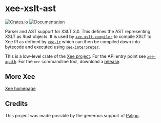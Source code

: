 # xee-xslt-ast
[![Crates.io](https://img.shields.io/crates/v/xee-xslt-ast.svg)](https://crates.io/crates/xee-xslt-ast)
[![Documentation](https://docs.rs/xee-xslt-ast/badge.svg)](https://docs.rs/xee-xslt-ast)


Parser and AST support for XSLT 3.0. This defines the AST representing XSLT as
Rust objects. It is used by
[`xee-xslt-compiler`](https://crates.io/crates/xee-xslt-compiler) to compile
XSLT to Xee IR as defined by [`xee-ir`](https://crates.io/crates/xee-ir) which
can then be compiled down into bytecode and executed using
[`xee-interpreter`](https://crates.io/crates/xee-interpreter).

This is a low-level crate of the [Xee project](https://github.com/Paligo/xee).
For the API entry point see
[`xee-xpath`](https://docs.rs/xee-xpath/latest/xee_xpath/). For the `xee`
commandline tool, download a
[release](https://github.com/Paligo/xee/releases/).

## More Xee

[Xee homepage](https://github.com/Paligo/xee)

## Credits

This project was made possible by the generous support of
[Paligo](https://paligo.net/).
